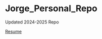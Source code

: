 # Jorge_Personal_Repo
Updated 2024-2025 Repo

[Resume](https://github.com/jorgedr22/Jorge_Personal_Repo/blob/8d3ba893bf85eb861a7825b323741930af2cd7b6/Resume_Jorge_Del_Rio.pdf)

